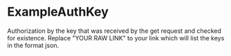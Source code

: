 # ExampleAuthKey
Authorization by the key that was received by the get request and checked for existence.
Replace "YOUR RAW LINK" to your link which will list the keys in the format json.
